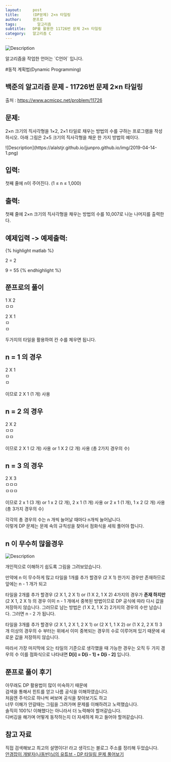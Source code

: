 ```yaml
---
layout:     post
title:      (DP문제) 2×n 타일링
author:     쭌프로
tags: 		  알고리즘
subtitle:   DP를 활용한 11726번 문제 2×n 타일링
category:   알고리즘 C
---
```

<!-- Start Writing Below in Markdown -->

![Description](https://alalstjr.github.io/jjunpro.github.io/img/ag-bg.png)

<p>알고리즘을 작업한 언어는 `C언어` 입니다.</p>

#동적 계획법(Dynamic Programming)

## 백준의 알고리즘 문제 - 11726번 문제 2×n 타일링

출처 : <a href="https://www.acmicpc.net/problem/11719">https://www.acmicpc.net/problem/11726</a>

## 문제:

<p>
  2×n 크기의 직사각형을 1×2, 2×1 타일로 채우는 방법의 수를 구하는 프로그램을 작성하시오.
  아래 그림은 2×5 크기의 직사각형을 채운 한 가지 방법의 예이다.
</p>
![Description](https://alalstjr.github.io/jjunpro.github.io/img/2019-04-14-1.png)

## 입력:

<p>
  첫째 줄에 n이 주어진다. (1 ≤ n ≤ 1,000)
</p>

## 출력:

<p>
  첫째 줄에 2×n 크기의 직사각형을 채우는 방법의 수를 10,007로 나눈 나머지를 출력한다.
</p>

## 예제입력 -> 예제출력:
{% highlight matlab %}

  2 = 2
  
  9 = 55
{% endhighlight %}

## 쭌프로의 풀이

<p>
  1 X 2 <br/>
  ㅁㅁ <br/>
</p>
<p>
  2 X 1 <br/>
  ㅁ <br/>
  ㅁ <br/>
</p> 
<p>
  두가지의 타일을 활용하여 칸 수를 체우면 됩니다. <br/>
</p>

## n = 1 의 경우
<p>
  2 X 1 <br/>
  ㅁ <br/>
  ㅁ <br/> 
  <br/>
  이므로 2 X 1 (1 개) 사용
</p>

## n = 2 의 경우
<p>
  2 X 2 <br/>
  ㅁㅁ <br/>
  ㅁㅁ <br/> 
  <br/>
  이므로 2 X 1 (2 개) 사용 or 1 X 2 (2 개) 사용 (총 2가지 경우의 수)
</p>

## n = 3 의 경우
<p>
  2 X 3 <br/>
  ㅁㅁㅁ <br/>
  ㅁㅁㅁ <br/> 
  <br/>
  이므로 2 x 1 (3 개) or 1 x 2 (2 개), 2 x 1 (1 개) 사용 or 2 x 1 (1 개), 1 x 2 (2 개) 사용 (총 3가지 경우의 수)
</p>

<p>
  각각의 총 경우의 수는 n 개씩 늘어날 때마다 n개씩 늘어납니다. <br/>
  이렇게 DP 문제는 문제 속의 규칙성을 찾아서 점화식을 세워 풀어야 합니다.
</p>

## n 이 무수히 많을경우

![Description](https://alalstjr.github.io/jjunpro.github.io/img/2019-04-14-2.png)

<p>
  개인적으로 이해하기 쉽도록 그림을 그려보았습니다.
</p>
<p>
  만약에 n 이 무수하게 많고
  타일을 1개를 추가 할경우 
  (2 X 1) 한가지 경우만 존재하므로 
  앞에는 n - 1 개가 되고
</p>
<p>
  타일을 2개를 추가 할경우 
  (2 X 1, 2 X 1) or (1 X 2, 1 X 2) 4가지의 경우가 <b>존재 하지만</b>
  (2 X 1, 2 X 1) 의 경우 이미 n - 1 개에서 중복된 방법이므로 
  DP 공식에 따라 다시 값을 저장하지 않습니다.
  그러므로 남는 방법은 (1 X 2, 1 X 2) 2가지의 경우의 수만 남습니다.
  그러면 n - 2 가 됩니다.
</p>
<p>
  타일을 3개를 추가 할경우
  (2 X 1, 2 X 1, 2 X 1) or (2 X 1, 1 X 2) or (1 X 2, 2 X 1)
  3개 이상의 경우의 수 부터는 위에서 이미 중복되는
  경우의 수로 이루어져 있기 때문에 
  새로운 값을 저장하지 않습니다.
</p>
<p>
  따라서 가장 마지막에 오는 타일의 기준으로
  생각했을 때 가능한 경우는 오직 두 가지 경우의 수 
  이를 점화식으로 나타내면
  <b>D[i] = D[i - 1] + D[i - 2]</b>
  입니다.
</p>

<script src="https://gist.github.com/alalstjr/388414ba156160af1777f69a55f6d9bc.js"></script>

## 쭌프로 풀이 후기
<p>
  아무래도 DP 활용법이 많이 미숙하기 때문에 <br/>
  검색을 통해서 힌트를 얻고 나름 공식을 이해하였습니다. <br/>
  처음엔 주석으로 하나씩 써보며 공식을 찾아보기도 하고 <br/>
  너무 이해가 안갈때는 그림을 그려가며 문제를 이해하려고 노력했습니다. <br/>
  솔직히 100%! 이해했다는 아니라서 더 노력해야 할꺼같습니다. <br/>
  디버깅을 해가며 어떻게 동작하는지 더 자세하게 파고 들어야 할꺼같습니다.
</p>

## 참고 자료
<p>
  직접 검색해보고 최고의 설명이다! 라고 생각드는 블로그 주소를 정리해 두었습니다. <br/>
  <a href="https://www.youtube.com/watch?v=YHZiWaL49HY">
    안경잡이 개발자(나동빈)님의 유튜브 - DP 타일링 문제 풀어보기  
  </a>
</p>
